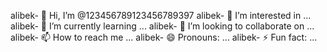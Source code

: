 alibek- 👋 Hi, I’m @123456789123456789397
alibek- 👀 I’m interested in ...
alibek- 🌱 I’m currently learning ...
alibek- 💞️ I’m looking to collaborate on ...
alibek- 📫 How to reach me ...
alibek- 😄 Pronouns: ...
alibek- ⚡ Fun fact: ...

<!---
123456789123456789397/123456789123456789397 is a ✨ special ✨ repository because its `README.md` (this file) appears on your GitHub profile.
You can click the Preview link to take a look at your changes.
--->
